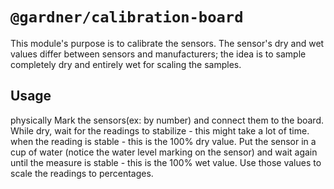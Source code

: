 # `@gardner/calibration-board`

This module's purpose is to calibrate the sensors.
The sensor's dry and wet values differ between sensors and manufacturers; the idea is to sample completely dry and entirely wet for scaling the samples.

## Usage

physically Mark the sensors(ex: by number) and connect them to the board.
While dry, wait for the readings to stabilize - this might take a lot of time.
when the reading is stable - this is the 100% dry value.
Put the sensor in a cup of water (notice the water level marking on the sensor) and wait again until the measure is stable - this is the 100% wet value.
Use those values to scale the readings to percentages.
